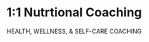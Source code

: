 ---
type: service
slug: coaching
image: assets/nutrition.jpg
title: 1:1 Nutrtional Coaching
subtitle: HEALTH, WELLNESS, & SELF-CARE COACHING
summary: >-
    Being Busy with your work or your studies to filling your head with all nutritional misconceptions, I will work with you to clear those misconceptions & build a customized plan that matches your busy schedule, and create recipes to enjoy eating guilt-free while reaching your goal!.
---
